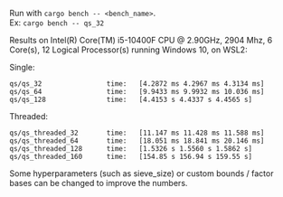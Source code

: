 Run with `cargo bench -- <bench_name>`.  
Ex: `cargo bench -- qs_32`



Results on Intel(R) Core(TM) i5-10400F CPU @ 2.90GHz, 2904 Mhz, 6 Core(s), 12 Logical Processor(s) running Windows 10, on WSL2:

Single:
```
qs/qs_32                time:   [4.2872 ms 4.2967 ms 4.3134 ms]
qs/qs_64                time:   [9.9433 ms 9.9932 ms 10.036 ms]
qs/qs_128               time:   [4.4153 s 4.4337 s 4.4565 s]
```

Threaded:
```
qs/qs_threaded_32       time:   [11.147 ms 11.428 ms 11.588 ms]
qs/qs_threaded_64       time:   [18.051 ms 18.841 ms 20.146 ms]
qs/qs_threaded_128      time:   [1.5326 s 1.5560 s 1.5862 s]
qs/qs_threaded_160      time:   [154.85 s 156.94 s 159.55 s]
```

Some hyperparameters (such as sieve_size) or custom bounds / factor bases can be changed to improve the numbers.